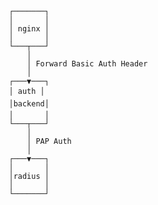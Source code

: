 


       ┌───────┐
       │       │
       │ nginx │
       │       │
       └───┬───┘
           │
           │ Forward Basic Auth Header
           │
       ┌───▼───┐
       │ auth │
       │backend│
       │       │
       └───┬───┘
           │
           │ PAP Auth
           │
       ┌───▼───┐
       │       │
       │radius │
       │       │
       └───────┘

